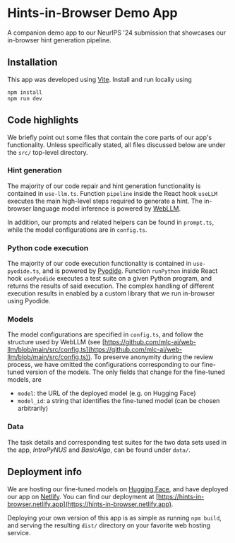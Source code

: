 # Hints-in-Browser Demo App

A companion demo app to our NeurIPS '24 submission that showcases our in-browser hint generation pipeline.

## Installation
This app was developed using [Vite](https://vitejs.dev/). Install and run locally using
```
npm install
npm run dev
```

## Code highlights
We briefly point out some files that contain the core parts of our app's functionality.
Unless specifically stated, all files discussed below are under the `src/` top-level directory.

### Hint generation
The majority of our code repair and hint generation functionality is contained in `use-llm.ts`.
Function `pipeline` inside the React hook `useLLM` executes the main high-level steps required to generate a hint.
The in-browser language model inference is powered by [WebLLM](https://webllm.mlc.ai/).

In addition, our prompts and related helpers can be found in `prompt.ts`, while the model configurations are in `config.ts`.

### Python code execution
The majority of our code execution functionality is contained in `use-pyodide.ts`, and is powered by [Pyodide](https://pyodide.org/).
Function `runPython` inside React hook `usePyodide` executes a test suite on a given Python program, and returns the results of said execution.
The complex handling of different execution results in enabled by a custom library that we run in-browser using Pyodide.

### Models
The model configurations are specified in `config.ts`, and follow the structure used by WebLLM (see [https://github.com/mlc-ai/web-llm/blob/main/src/config.ts](https://github.com/mlc-ai/web-llm/blob/main/src/config.ts)).
To preserve anonymity during the review process, we have omitted the configurations corresponding to our fine-tuned version of the models.
The only fields that change for the fine-tuned models, are
* `model`: the URL of the deployed model (e.g. on Hugging Face)
* `model_id`: a string that identifies the fine-tuned model (can be chosen arbitrarily)

### Data
The task details and corresponding test suites for the two data sets used in the app, *IntroPyNUS* and *BasicAlgo*, can be found under `data/`.

## Deployment info
We are hosting our fine-tuned models on [Hugging Face](https://huggingface.co/), and have deployed our app on [Netlify](https://www.netlify.com/).
You can find our deployment at [https://hints-in-browser.netlify.app](https://hints-in-browser.netlify.app).

Deploying your own version of this app is as simple as running `npm build`, and serving the resulting `dist/` directory on your favorite web hosting service.